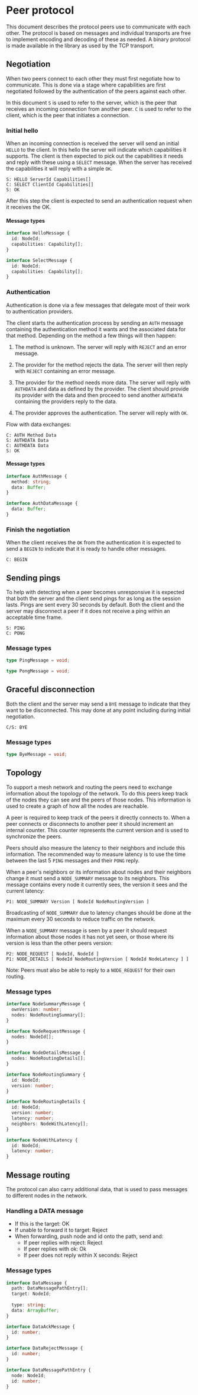# Peer protocol

This document describes the protocol peers use to communicate with each other.
The protocol is based on messages and individual transports are free to
implement encoding and decoding of these as needed. A binary protocol is made
available in the library as used by the TCP transport.

## Negotiation

When two peers connect to each other they must first negotiate how to
communicate. This is done via a stage where capabilities are first negotiated
followed by the authentication of the peers against each other.

In this document `S` is used to refer to the server, which is the peer that
receives an incoming connection from another peer. `C` is used to refer to the
client, which is the peer that initiates a connection.

### Initial hello

When an incoming connection is received the server will send an initial `HELLO`
to the client. In this hello the server will indicate which capabilities it
supports. The client is then expected to pick out the capabilities it needs
and reply with these using a `SELECT` message. When the server has received 
the capabilities it will reply with a simple `OK`.

```
S: HELLO ServerId Capabilities[]
C: SELECT ClientId Capabilities[]
S: OK
```

After this step the client is expected to send an authentication request when
it receives the OK.

#### Message types

```typescript
interface HelloMessage {
  id: NodeId;
  capabilities: Capability[];
}

interface SelectMessage {
  id: NodeId;
  capabilities: Capability[];
}
```

### Authentication

Authentication is done via a few messages that delegate most of their work
to authentication providers.

The client starts the authentication process by sending an `AUTH` message
containing the authentication method it wants and the associated data for that
method. Depending on the method a few things will then happen:

1. 
   The method is unknown. The server will reply with `REJECT` and an error
   message.

2. 
   The provider for the method rejects the data. The server will then reply
   with `REJECT` containing an error message.

3.
   The provider for the method needs more data. The server will reply with
   `AUTHDATA` and data as defined by the provider. The client should provide
   its provider with the data and then proceed to send another `AUTHDATA` 
   containing the providers reply to the data.

4.
   The provider approves the authentication. The server will reply with `OK`.

Flow with data exchanges:

```
C: AUTH Method Data
S: AUTHDATA Data
C: AUTHDATA Data
S: OK
```

#### Message types

```typescript
interface AuthMessage {
  method: string;
  data: Buffer;
}

interface AuthDataMessage {
  data: Buffer;
}
```

### Finish the negotiation

When the client receives the `OK` from the authentication it is expected to
send a `BEGIN` to indicate that it is ready to handle other messages.

```
C: BEGIN
```

## Sending pings

To help with detecting when a peer becomes unresponsive it is expected that
both the server and the client send pings for as long as the session lasts.
Pings are sent every 30 seconds by default. Both the client and the server
may disconnect a peer if it does not receive a ping within an acceptable time
frame.

```
S: PING
C: PONG
```

### Message types

```typescript
type PingMessage = void;

type PongMessage = void;
```

## Graceful disconnection

Both the client and the server may send a `BYE` message to indicate that they
want to be disconnected. This may done at any point including during initial
negotiation.

```
C/S: BYE
```

### Message types

```typescript
type ByeMessage = void;
```

## Topology

To support a mesh network and routing the peers need to exchange information
about the topology of the network. To do this peers keep track of the nodes
they can see and the peers of those nodes. This information is used to create
a graph of how all the nodes are reachable.

A peer is required to keep track of the peers it directly connects to. When
a peer connects or disconnects to another peer it should increment an internal
counter. This counter represents the current version and is used to synchronize
the peers.

Peers should also measure the latency to their neighbors and include this
information. The recommended way to measure latency is to use the time between
the last 5 `PING` messages and their `PONG` reply. 

When a peer's neighbors or its information about nodes and their neighbors
change it must send a `NODE_SUMMARY` message to its neighbors. This message
contains every node it currently sees, the version it sees and the current
latency:

```
P1: NODE_SUMMARY Version [ NodeId NodeRoutingVersion ]
```

Broadcasting of `NODE_SUMMARY` due to latency changes should be done at the
maximum every 30 seconds to reduce traffic on the network.

When a `NODE_SUMMARY` message is seen by a peer it should request information
about those nodes it has not yet seen, or those where its version is less
than the other peers version:

```
P2: NODE_REQUEST [ NodeId, NodeId ]
P1: NODE_DETAILS [ NodeId NodeRoutingVersion [ NodeId NodeLatency ] ]
```

Note: Peers must also be able to reply to a `NODE_REQUEST` for their own
routing.

### Message types

```typescript
interface NodeSummaryMessage {
  ownVersion: number;
  nodes: NodeRoutingSummary[];
}

interface NodeRequestMessage {
  nodes: NodeId[];
}

interface NodeDetailsMessage {
  nodes: NodeRoutingDetails[];
}

interface NodeRoutingSummary {
  id: NodeId;
  version: number;
}

interface NodeRoutingDetails {
  id: NodeId;
  version: number;
  latency: number;
  neighbors: NodeWithLatency[];
}

interface NodeWithLatency {
  id: NodeId;
  latency: number;
}
```

## Message routing

The protocol can also carry additional data, that is used to pass messages
to different nodes in the network.

### Handling a DATA message

* If this is the target: OK
* If unable to forward it to target: Reject
* When forwarding, push node and id onto the path, send and:
  * If peer replies with reject: Reject
  * If peer replies with ok: Ok
  * If peer does not reply within X seconds: Reject

### Message types

```typescript
interface DataMessage {
  path: DataMessagePathEntry[];
  target: NodeId;
  
  type: string;
  data: ArrayBuffer;
}

interface DataAckMessage {
  id: number;
}

interface DataRejectMessage {
  id: number;
}

interface DataMessagePathEntry {
  node: NodeId;
  id: number;
}
```
